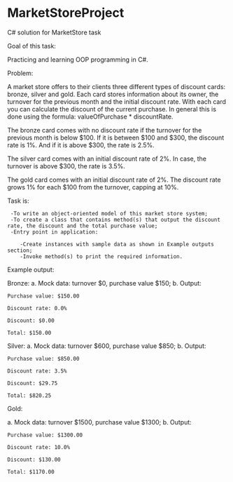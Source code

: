 # MarketStoreProject
C# solution for MarketStore task

Goal of this task:

Practicing and learning OOP programming in C#.

Problem:

A market store offers to their clients three different types of discount cards: bronze, silver and gold. Each card stores information
about its owner, the turnover for the previous month and the initial discount rate. With each card you can calculate the discount of
the current purchase. In general this is done using the formula: valueOfPurchase * discountRate.

The bronze card comes with no discount rate if the turnover for the previous month is below $100. If it is between $100 and $300,
the discount rate is 1%. And if it is above $300, the rate is 2.5%.

The silver card comes with an initial discount rate of 2%. In case, the turnover is above $300, the rate is 3.5%.

The gold card comes with an initial discount rate of 2%. The discount rate grows 1% for each $100 from the turnover, capping at 10%.

Task is:

     -To write an object-oriented model of this market store system;
     -To create a class that contains method(s) that output the discount rate, the discount and the total purchase value;
     -Entry point in application:
     
        -Create instances with sample data as shown in Example outputs section;
        -Invoke method(s) to print the required information.

Example output:

Bronze:
a. Mock data: turnover $0, purchase value $150;
b. Output:

    Purchase value: $150.00

    Discount rate: 0.0%

    Discount: $0.00

    Total: $150.00

Silver:
a. Mock data: turnover $600, purchase value $850;
b. Output:

    Purchase value: $850.00

    Discount rate: 3.5%

    Discount: $29.75

    Total: $820.25
Gold:

a. Mock data: turnover $1500, purchase value $1300;
b. Output:

    Purchase value: $1300.00

    Discount rate: 10.0%

    Discount: $130.00

    Total: $1170.00

